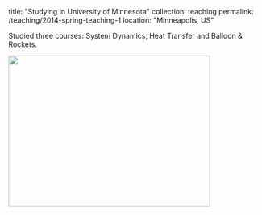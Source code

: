 
title: "Studying in University of Minnesota"
collection: teaching
permalink: /teaching/2014-spring-teaching-1
location: "Minneapolis, US"

Studied three courses: System Dynamics, Heat Transfer and Balloon & Rockets. 

<img src='https://Yp12138.github.io/images/us1.png' style='width: 400px; height: 300px;'> 

